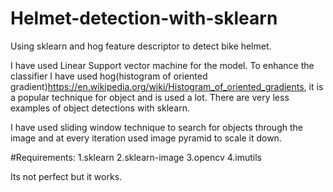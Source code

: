 # Helmet-detection-with-sklearn
Using sklearn and hog feature descriptor to detect bike helmet.

I have used Linear Support vector machine for the model.
To enhance the classifier I have used hog(histogram of oriented gradient)https://en.wikipedia.org/wiki/Histogram_of_oriented_gradients, it is a popular technique for object and is used a lot. There are very less examples of object detections with sklearn.

I have used sliding window technique to search for objects through the image and at every iteration used image pyramid to scale it down.

#Requirements:
1.sklearn
2.sklearn-image
3.opencv
4.imutils

Its not perfect but it works.
